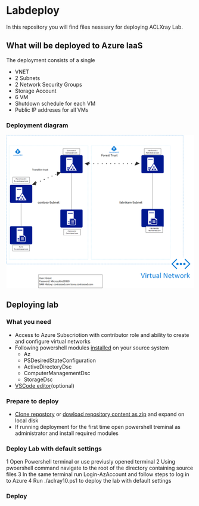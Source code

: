 # Labdeploy

In this repository you will find files nesssary for deploying ACLXray Lab.


## What will be deployed to Azure IaaS

The deployment consists of a single

* VNET
* 2 Subnets
* 2 Network Security Groups
* Storage Account
* 6 VM
* Shutdown schedule for each VM
* Public IP addreses for all VMs

### Deployment diagram

![Lab Diagram](/SupportFiles/labdiagram.png)

## Deploying lab

### What you need

* Access to Azure Subscriotion with contributor role and ability to create and configure virtual networks
* Following powershell modules [installed](https://docs.microsoft.com/en-us/powershell/scripting/developer/module/installing-a-powershell-module?view=powershell-7) on your source system
  * Az
  * PSDesiredStateConfiguration
  * ActiveDirectoryDsc
  * ComputerManagementDsc
  * StorageDsc
* [VSCode editor](https://code.visualstudio.com/)(optional)

### Prepare to deploy

* [Clone repostory](https://www.howtogeek.com/451360/how-to-clone-a-github-repository/) or  [dowload repository content as zip](/SupportFiles/DownloadRepo.PNG) and expand on local disk
* If running deployment for the first time open powershell treminal as administrator and install required modules

### Deploy Lab with default settings

1 Open Powershell terminal  or use previusly opened terminal
2 Using pwoershell command navigate to the root of the directory containing source files
3 In the same terminal run Login-AzAccount and follow steps to log in to Azure 
4 Run ./aclray10.ps1 to deploy the lab with default settings

### Deploy 


